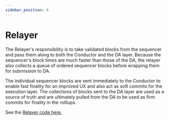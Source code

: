 ```yaml
---
sidebar_position: 6
---
```


# Relayer

<!--@include: ./../../components/_deployment-instructions-redirect.md-->

<DeploymentsRedirect />

The Relayer's responsibility is to take validated blocks from the sequencer and
pass them along to both the Conductor and the DA layer. Because the sequencer's
block times are much faster than those of the DA, the relayer also collects a
queue of ordered sequencer blocks before wrapping them for submission to DA.

The individual sequencer blocks are sent immediately to the Conductor to enable
fast finality for an improved UX and also act as soft commits for the execution
layer. The collections of blocks sent to the DA layer are used as a source of
truth and are ultimately pulled from the DA to be used as firm commits for
finality in the rolllups.

See the [Relayer code
here.](https://github.com/astriaorg/astria/tree/main/crates/astria-sequencer-relayer)
